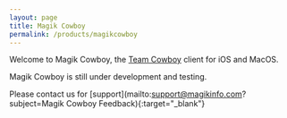 ```yaml
---
layout: page
title: Magik Cowboy
permalink: /products/magikcowboy
---
```

Welcome to Magik Cowboy, the [Team Cowboy](https://teamcowboy.com) client for iOS and MacOS.

Magik Cowboy is still under development and testing.

Please contact us for [support](mailto:support@magikinfo.com?subject=Magik Cowboy Feedback){:target="_blank"}